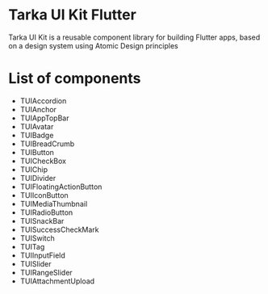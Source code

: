 <!--
This README describes the package. If you publish this package to pub.dev,
this README's contents appear on the landing page for your package.

For information about how to write a good package README, see the guide for
[writing package pages](https://dart.dev/guides/libraries/writing-package-pages).

For general information about developing packages, see the Dart guide for
[creating packages](https://dart.dev/guides/libraries/create-library-packages)
and the Flutter guide for
[developing packages and plugins](https://flutter.dev/developing-packages).
-->

# Tarka UI Kit Flutter
Tarka UI Kit is a reusable component library for building Flutter apps, based on a design system using Atomic Design principles

# List of components
- TUIAccordion
- TUIAnchor
- TUIAppTopBar
- TUIAvatar
- TUIBadge
- TUIBreadCrumb
- TUIButton
- TUICheckBox
- TUIChip
- TUIDivider
- TUIFloatingActionButton
- TUIIconButton
- TUIMediaThumbnail
- TUIRadioButton
- TUISnackBar
- TUISuccessCheckMark
- TUISwitch
- TUITag
- TUIInputField
- TUISlider
- TUIRangeSlider
- TUIAttachmentUpload